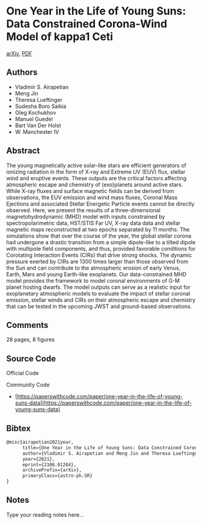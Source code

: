 
# One Year in the Life of Young Suns: Data Constrained Corona-Wind Model of kappa1 Ceti

[arXiv](https://arxiv.org/abs/2106.01284), [PDF](https://arxiv.org/pdf/2106.01284.pdf)

## Authors

- Vladimir S. Airapetian
- Meng Jin
- Theresa Lueftinger
- Sudesha Boro Saikia
- Oleg Kochukhov
- Manuel Guedel
- Bart Van Der Holst
- W. Manchester IV

## Abstract

The young magnetically active solar-like stars are efficient generators of ionizing radiation in the form of X-ray and Extreme UV (EUV) flux, stellar wind and eruptive events. These outputs are the critical factors affecting atmospheric escape and chemistry of (exo)planets around active stars. While X-ray fluxes and surface magnetic fields can be derived from observations, the EUV emission and wind mass fluxes, Coronal Mass Ejections and associated Stellar Energetic Particle events cannot be directly observed. Here, we present the results of a three-dimensional magnetohydrodynamic (MHD) model with inputs constrained by spectropolarimetric data, HST/STIS Far UV, X-ray data data and stellar magnetic maps reconstructed at two epochs separated by 11 months. The simulations show that over the course of the year, the global stellar corona had undergone a drastic transition from a simple dipole-like to a tilted dipole with multipole field components, and thus, provided favorable conditions for Corotating Interaction Events (CIRs) that drive strong shocks. The dynamic pressure exerted by CIRs are 1300 times larger than those observed from the Sun and can contribute to the atmospheric erosion of early Venus, Earth, Mars and young Earth-like exoplanets. Our data-constrained MHD model provides the framework to model coronal environments of G-M planet hosting dwarfs. The model outputs can serve as a realistic input for exoplanetary atmospheric models to evaluate the impact of stellar coronal emission, stellar winds and CIRs on their atmospheric escape and chemistry that can be tested in the upcoming JWST and ground-based observations.

## Comments

28 pages, 8 figures

## Source Code

Official Code



Community Code

- [https://paperswithcode.com/paper/one-year-in-the-life-of-young-suns-data](https://paperswithcode.com/paper/one-year-in-the-life-of-young-suns-data)

## Bibtex

```tex
@misc{airapetian2021year,
      title={One Year in the Life of Young Suns: Data Constrained Corona-Wind Model of kappa1 Ceti}, 
      author={Vladimir S. Airapetian and Meng Jin and Theresa Lueftinger and Sudesha Boro Saikia and Oleg Kochukhov and Manuel Guedel and Bart Van Der Holst and W. Manchester IV au2},
      year={2021},
      eprint={2106.01284},
      archivePrefix={arXiv},
      primaryClass={astro-ph.SR}
}
```

## Notes

Type your reading notes here...

